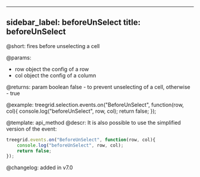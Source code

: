 
---
sidebar_label: beforeUnSelect
title: beforeUnSelect
---          

@short: fires before unselecting a cell


@params:

- row		object		the config of a row
- col       object      the config of a column

@returns:
param   boolean     false - to prevent unselecting of a cell, otherwise - true




@example:
treegrid.selection.events.on("BeforeUnSelect", function(row, col){
    console.log("beforeUnSelect", row, col); 
    return false;
});


@template: api_method
@descr:
It is also possible to use the simplified version of the event:

~~~js
treegrid.events.on("BeforeUnSelect", function(row, col){
    console.log("beforeUnSelect", row, col); 
    return false;
});
~~~



@changelog:
added in v7.0

